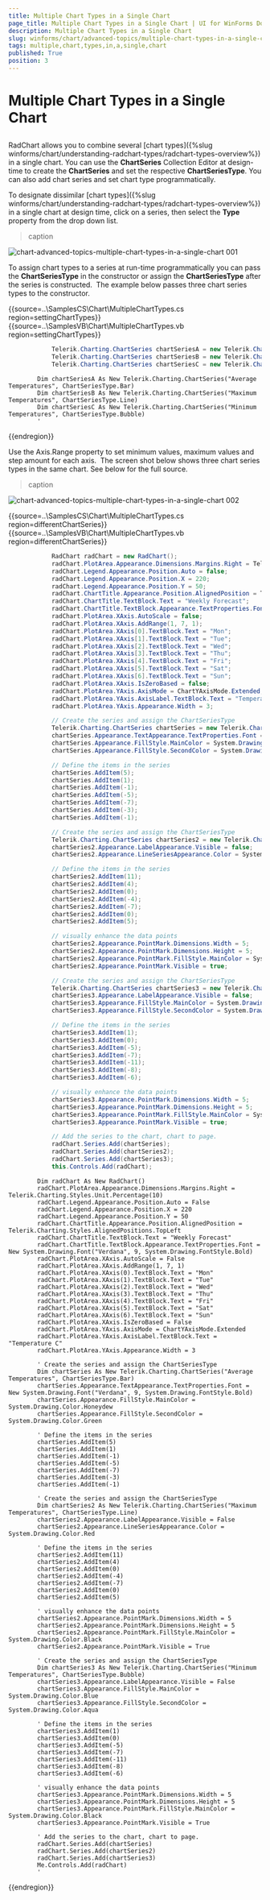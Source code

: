 ```yaml
---
title: Multiple Chart Types in a Single Chart
page_title: Multiple Chart Types in a Single Chart | UI for WinForms Documentation
description: Multiple Chart Types in a Single Chart
slug: winforms/chart/advanced-topics/multiple-chart-types-in-a-single-chart
tags: multiple,chart,types,in,a,single,chart
published: True
position: 3
---
```


# Multiple Chart Types in a Single Chart



## 

RadChart allows you to combine several [chart types]({%slug winforms/chart/understanding-radchart-types/radchart-types-overview%}) in a single chart. You can use the __ChartSeries__ Collection Editor at design-time to create the __ChartSeries__ and set the respective __ChartSeriesType__. You can also add chart series and set chart type programmatically.

To designate dissimilar [chart types]({%slug winforms/chart/understanding-radchart-types/radchart-types-overview%}) in a single chart at design time, click on a series, then select the __Type__ property from the drop down list.


>caption 

![chart-advanced-topics-multiple-chart-types-in-a-single-chart 001](images/chart-advanced-topics-multiple-chart-types-in-a-single-chart001.png)



To assign chart types to a series at run-time programmatically you can pass the __ChartSeriesType__ in the constructor or assign the __ChartSeriesType__ after the series is constructed.  The example below passes three chart series types to the constructor. 

{{source=..\SamplesCS\Chart\MultipleChartTypes.cs region=settingChartTypes}} 
{{source=..\SamplesVB\Chart\MultipleChartTypes.vb region=settingChartTypes}} 

````C#
            Telerik.Charting.ChartSeries chartSeriesA = new Telerik.Charting.ChartSeries("Average Temperatures", ChartSeriesType.Bar);
            Telerik.Charting.ChartSeries chartSeriesB = new Telerik.Charting.ChartSeries("Maximum Temperatures", ChartSeriesType.Line);
            Telerik.Charting.ChartSeries chartSeriesC = new Telerik.Charting.ChartSeries("Minimum Temperatures", ChartSeriesType.Bubble);
````
````VB.NET
        Dim chartSeriesA As New Telerik.Charting.ChartSeries("Average Temperatures", ChartSeriesType.Bar)
        Dim chartSeriesB As New Telerik.Charting.ChartSeries("Maximum Temperatures", ChartSeriesType.Line)
        Dim chartSeriesC As New Telerik.Charting.ChartSeries("Minimum Temperatures", ChartSeriesType.Bubble)
        '
````

{{endregion}} 




Use the Axis.Range property to set minimum values, maximum values and step amount for each axis.  The screen shot below shows three chart series types in the same chart. See below for the full source.


>caption 

![chart-advanced-topics-multiple-chart-types-in-a-single-chart 002](images/chart-advanced-topics-multiple-chart-types-in-a-single-chart002.png)
 
{{source=..\SamplesCS\Chart\MultipleChartTypes.cs region=differentChartSeries}} 
{{source=..\SamplesVB\Chart\MultipleChartTypes.vb region=differentChartSeries}} 

````C#
            RadChart radChart = new RadChart();
            radChart.PlotArea.Appearance.Dimensions.Margins.Right = Telerik.Charting.Styles.Unit.Percentage(10);
            radChart.Legend.Appearance.Position.Auto = false;
            radChart.Legend.Appearance.Position.X = 220;
            radChart.Legend.Appearance.Position.Y = 50;
            radChart.ChartTitle.Appearance.Position.AlignedPosition = Telerik.Charting.Styles.AlignedPositions.TopLeft;
            radChart.ChartTitle.TextBlock.Text = "Weekly Forecast";
            radChart.ChartTitle.TextBlock.Appearance.TextProperties.Font = new System.Drawing.Font("Verdana", 9, System.Drawing.FontStyle.Bold);
            radChart.PlotArea.XAxis.AutoScale = false;
            radChart.PlotArea.XAxis.AddRange(1, 7, 1);
            radChart.PlotArea.XAxis[0].TextBlock.Text = "Mon";
            radChart.PlotArea.XAxis[1].TextBlock.Text = "Tue";
            radChart.PlotArea.XAxis[2].TextBlock.Text = "Wed";
            radChart.PlotArea.XAxis[3].TextBlock.Text = "Thu";
            radChart.PlotArea.XAxis[4].TextBlock.Text = "Fri";
            radChart.PlotArea.XAxis[5].TextBlock.Text = "Sat";
            radChart.PlotArea.XAxis[6].TextBlock.Text = "Sun";
            radChart.PlotArea.XAxis.IsZeroBased = false;
            radChart.PlotArea.YAxis.AxisMode = ChartYAxisMode.Extended;
            radChart.PlotArea.YAxis.AxisLabel.TextBlock.Text = "Temperature C";
            radChart.PlotArea.YAxis.Appearance.Width = 3;

            // Create the series and assign the ChartSeriesType
            Telerik.Charting.ChartSeries chartSeries = new Telerik.Charting.ChartSeries("Average Temperatures", ChartSeriesType.Bar);
            chartSeries.Appearance.TextAppearance.TextProperties.Font = new System.Drawing.Font("Verdana", 9, System.Drawing.FontStyle.Bold);
            chartSeries.Appearance.FillStyle.MainColor = System.Drawing.Color.Honeydew;
            chartSeries.Appearance.FillStyle.SecondColor = System.Drawing.Color.Green;

            // Define the items in the series
            chartSeries.AddItem(5);
            chartSeries.AddItem(1);
            chartSeries.AddItem(-1);
            chartSeries.AddItem(-5);
            chartSeries.AddItem(-7);
            chartSeries.AddItem(-3);
            chartSeries.AddItem(-1);

            // Create the series and assign the ChartSeriesType
            Telerik.Charting.ChartSeries chartSeries2 = new Telerik.Charting.ChartSeries("Maximum Temperatures", ChartSeriesType.Line);
            chartSeries2.Appearance.LabelAppearance.Visible = false;
            chartSeries2.Appearance.LineSeriesAppearance.Color = System.Drawing.Color.Red;

            // Define the items in the series
            chartSeries2.AddItem(11);
            chartSeries2.AddItem(4);
            chartSeries2.AddItem(0);
            chartSeries2.AddItem(-4);
            chartSeries2.AddItem(-7);
            chartSeries2.AddItem(0);
            chartSeries2.AddItem(5);

            // visually enhance the data points
            chartSeries2.Appearance.PointMark.Dimensions.Width = 5;
            chartSeries2.Appearance.PointMark.Dimensions.Height = 5;
            chartSeries2.Appearance.PointMark.FillStyle.MainColor = System.Drawing.Color.Black;
            chartSeries2.Appearance.PointMark.Visible = true;

            // Create the series and assign the ChartSeriesType
            Telerik.Charting.ChartSeries chartSeries3 = new Telerik.Charting.ChartSeries("Minimum Temperatures", ChartSeriesType.Bubble);
            chartSeries3.Appearance.LabelAppearance.Visible = false;
            chartSeries3.Appearance.FillStyle.MainColor = System.Drawing.Color.Blue;
            chartSeries3.Appearance.FillStyle.SecondColor = System.Drawing.Color.Aqua;

            // Define the items in the series
            chartSeries3.AddItem(1);
            chartSeries3.AddItem(0);
            chartSeries3.AddItem(-5);
            chartSeries3.AddItem(-7);
            chartSeries3.AddItem(-11);
            chartSeries3.AddItem(-8);
            chartSeries3.AddItem(-6);

            // visually enhance the data points
            chartSeries3.Appearance.PointMark.Dimensions.Width = 5;
            chartSeries3.Appearance.PointMark.Dimensions.Height = 5;
            chartSeries3.Appearance.PointMark.FillStyle.MainColor = System.Drawing.Color.Black;
            chartSeries3.Appearance.PointMark.Visible = true;

            // Add the series to the chart, chart to page.
            radChart.Series.Add(chartSeries);
            radChart.Series.Add(chartSeries2);
            radChart.Series.Add(chartSeries3);
            this.Controls.Add(radChart);
````
````VB.NET
        Dim radChart As New RadChart()
        radChart.PlotArea.Appearance.Dimensions.Margins.Right = Telerik.Charting.Styles.Unit.Percentage(10)
        radChart.Legend.Appearance.Position.Auto = False
        radChart.Legend.Appearance.Position.X = 220
        radChart.Legend.Appearance.Position.Y = 50
        radChart.ChartTitle.Appearance.Position.AlignedPosition = Telerik.Charting.Styles.AlignedPositions.TopLeft
        radChart.ChartTitle.TextBlock.Text = "Weekly Forecast"
        radChart.ChartTitle.TextBlock.Appearance.TextProperties.Font = New System.Drawing.Font("Verdana", 9, System.Drawing.FontStyle.Bold)
        radChart.PlotArea.XAxis.AutoScale = False
        radChart.PlotArea.XAxis.AddRange(1, 7, 1)
        radChart.PlotArea.XAxis(0).TextBlock.Text = "Mon"
        radChart.PlotArea.XAxis(1).TextBlock.Text = "Tue"
        radChart.PlotArea.XAxis(2).TextBlock.Text = "Wed"
        radChart.PlotArea.XAxis(3).TextBlock.Text = "Thu"
        radChart.PlotArea.XAxis(4).TextBlock.Text = "Fri"
        radChart.PlotArea.XAxis(5).TextBlock.Text = "Sat"
        radChart.PlotArea.XAxis(6).TextBlock.Text = "Sun"
        radChart.PlotArea.XAxis.IsZeroBased = False
        radChart.PlotArea.YAxis.AxisMode = ChartYAxisMode.Extended
        radChart.PlotArea.YAxis.AxisLabel.TextBlock.Text = "Temperature C"
        radChart.PlotArea.YAxis.Appearance.Width = 3

        ' Create the series and assign the ChartSeriesType
        Dim chartSeries As New Telerik.Charting.ChartSeries("Average Temperatures", ChartSeriesType.Bar)
        chartSeries.Appearance.TextAppearance.TextProperties.Font = New System.Drawing.Font("Verdana", 9, System.Drawing.FontStyle.Bold)
        chartSeries.Appearance.FillStyle.MainColor = System.Drawing.Color.Honeydew
        chartSeries.Appearance.FillStyle.SecondColor = System.Drawing.Color.Green

        ' Define the items in the series
        chartSeries.AddItem(5)
        chartSeries.AddItem(1)
        chartSeries.AddItem(-1)
        chartSeries.AddItem(-5)
        chartSeries.AddItem(-7)
        chartSeries.AddItem(-3)
        chartSeries.AddItem(-1)

        ' Create the series and assign the ChartSeriesType
        Dim chartSeries2 As New Telerik.Charting.ChartSeries("Maximum Temperatures", ChartSeriesType.Line)
        chartSeries2.Appearance.LabelAppearance.Visible = False
        chartSeries2.Appearance.LineSeriesAppearance.Color = System.Drawing.Color.Red

        ' Define the items in the series
        chartSeries2.AddItem(11)
        chartSeries2.AddItem(4)
        chartSeries2.AddItem(0)
        chartSeries2.AddItem(-4)
        chartSeries2.AddItem(-7)
        chartSeries2.AddItem(0)
        chartSeries2.AddItem(5)

        ' visually enhance the data points
        chartSeries2.Appearance.PointMark.Dimensions.Width = 5
        chartSeries2.Appearance.PointMark.Dimensions.Height = 5
        chartSeries2.Appearance.PointMark.FillStyle.MainColor = System.Drawing.Color.Black
        chartSeries2.Appearance.PointMark.Visible = True

        ' Create the series and assign the ChartSeriesType
        Dim chartSeries3 As New Telerik.Charting.ChartSeries("Minimum Temperatures", ChartSeriesType.Bubble)
        chartSeries3.Appearance.LabelAppearance.Visible = False
        chartSeries3.Appearance.FillStyle.MainColor = System.Drawing.Color.Blue
        chartSeries3.Appearance.FillStyle.SecondColor = System.Drawing.Color.Aqua

        ' Define the items in the series           
        chartSeries3.AddItem(1)
        chartSeries3.AddItem(0)
        chartSeries3.AddItem(-5)
        chartSeries3.AddItem(-7)
        chartSeries3.AddItem(-11)
        chartSeries3.AddItem(-8)
        chartSeries3.AddItem(-6)

        ' visually enhance the data points
        chartSeries3.Appearance.PointMark.Dimensions.Width = 5
        chartSeries3.Appearance.PointMark.Dimensions.Height = 5
        chartSeries3.Appearance.PointMark.FillStyle.MainColor = System.Drawing.Color.Black
        chartSeries3.Appearance.PointMark.Visible = True

        ' Add the series to the chart, chart to page.
        radChart.Series.Add(chartSeries)
        radChart.Series.Add(chartSeries2)
        radChart.Series.Add(chartSeries3)
        Me.Controls.Add(radChart)
        '
````

{{endregion}} 



